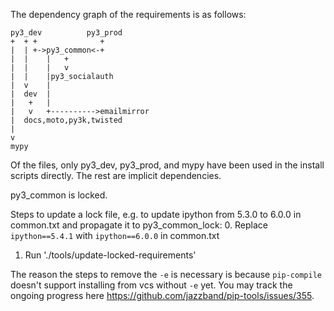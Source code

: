 The dependency graph of the requirements is as follows:

```
py3_dev          py3_prod
+  + +              +
|  | +->py3_common<-+
|  |    |   +
|  |    |   v
|  |    |py3_socialauth
|  v    |
|  dev  |
|   +   |
|   v   +---------->emailmirror
|  docs,moto,py3k,twisted
|
v
mypy
```

Of the files, only py3_dev, py3_prod, and mypy have been used in the install
scripts directly. The rest are implicit dependencies.

py3_common is locked.

Steps to update a lock file, e.g. to update ipython from 5.3.0 to 6.0.0 in
common.txt and propagate it to py3_common_lock:
0. Replace `ipython==5.4.1` with `ipython==6.0.0` in common.txt
1. Run './tools/update-locked-requirements'

The reason the steps to remove the `-e` is necessary is because `pip-compile`
doesn't support installing from vcs without `-e` yet.
You may track the ongoing progress here https://github.com/jazzband/pip-tools/issues/355.
